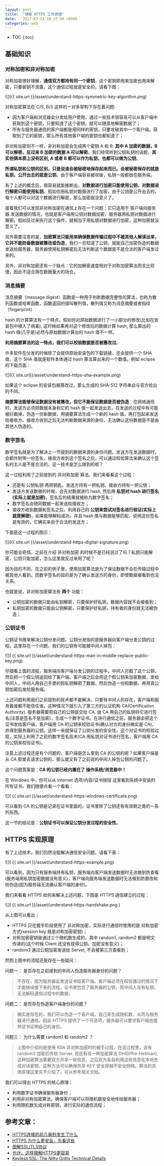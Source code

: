 ```yaml
---
layout: post
title:  "理解 HTTPS 工作原理"
date:   2017-03-24 10:37:30 +0800
categories: web
---
```


* TOC
{:toc}

## 基础知识

### 对称加密和非对称加密

对称加密很好理解，**通信双方都持有同一个密钥**，这个密钥即用来加密也用来解密，只要密钥不泄露，这个通信过程就是安全的，请看下图：

![]({{ site.url }}/asset/understand-https-symmetric-key-algorithm.png)

对称加密算法在 C/S, B/S 这样的一对多架构下存在着问题:
- 因为客户端和浏览器会分发给用户使用，通过一些技术很容易可以从客户端中获取到这个密钥，只要知道了这个密钥，就可以随意地解密数据了；
- 所有与服务器通信的客户端都是用同样的密钥，只要攻破其中一个客户端，获取到了它的密钥，那么所有其他客户端的密钥也都知道了；

非对称加密则不一样，非对称加密会生成两个密钥 A 和 B. **其中 A 加密的数据，B 可以解密，反过来 B 加密的数据 A 可以解密**。我们经常听到公钥私钥的话题，**其实他俩本质上没有区别, A 或者 B 都可以作为私钥，也都可以做为公钥**。

**所谓私钥和公钥的区别，只是说谁会被秘密地保存起来而已。会被秘密保存的就是私钥，公开出去的就是公钥**。由于客户端容易被攻破，私钥一般都放在服务端。

有了上述的概念后，很容易就能推断出，**对数据进行加密只能使用公钥，对数据进行解密只能使用私钥**。假如你用私钥对数据进行了加密，由于公钥是公开出去的，每个人都可以对这个数据进行解密，那么加密就没意义了。

接着我们可以发现非对称加密在通信上存在一个问题：它只适用于 客户端向服务器 发送数据的情况，也就是客户端用公钥对数据加密，服务器用私钥对数据进行解密。假如反过来执行这个操作，就相当于用私钥对数据进行加密，这种加密就没意义了。

另外需要注意的是，**加密算法只能用来确保数据传输过程中不被其他人解读出来，它并不能防备数据被篡改或伪造**，我们一旦知道了公钥，就能自己加密伪造的数据发送给服务器，服务器使用私钥解密后无法判断这个数据是不是合法的客户端发过来的。

另外，非对称加密还有一个缺点：它的加解密速度相对于对称加密算法而言比较慢，因此不适合用在数据量大的场合。

### 消息摘要

消息摘要（message digest）函数是一种用于判断数据完整性的算法，也称为散列函数或哈希函数，函数返回的值叫散列值，散列值又称为消息摘要或者指纹（fingerprint）

hash 的计算算法有一个特点，假如你对原始数据进行了一小部分的修改(比如在安装包中植入了病毒), 这时候如果再对这个修改后的数据计算 hash, 那么算出的 hash 值(几乎是)必然与原始数据计算出的 hash 值不一样。

**利用摘要算法的这一特点，我们可以校验数据是否被篡改过**。

许多软件在分发的时候除了会提供原始安装包的下载链接，还会提供一个 SHA 值，这个 SHA 值就是软件本体通过 hash 算法算出来的一个数值。例如 eclipse 的下载页面：

![]({{ site.url}}/asset/understand-https-sha-example.png)

如果这个 eclipse 的安装包被篡改过，那么生成的 SHA-512 字符串会与官方给出的不同。

**摘要算法能够保证数据没有被篡改，但它不能保证数据是否被伪造**：在网络通信时，发送方必须把数据本身和它的 hash 值一起发送出去，在发送的过程中有可能被拦截掉，伪造一份新数据，用摘要算法生成一个新的 hash 值，再打包起来发送给接收方。接收方收到之后无法判断数据来源的身份，无法确认这份数据是不是由其他人伪造的。

### 数字签名

数字签名就是为了解决上一节提到的数据来源的身份问题。发送方在发送数据时，会额外附带一份签名，接收方收到这个签名之后，可以通过校验算法来确认这个签名的主人是不是合法的。这一技术是怎么做到的呢？

这一过程利用了之前提到的 非对称加密 算法。我们来看看这个过程：
- 还是有 公钥私钥 两把钥匙，发送方持有一把私钥，接收方持有一把公钥；
- 发送方发送数据的时候，会先对数据进行 hash, 然后用 **私钥对 hash 进行签名(实际上就是加密)**，签名后的结果就被称为数字签名；
- 数字签名会随同数据一起发送给接收方；
- 接收方收到数据和签名之后，利用自己的 **公钥来尝试对签名进行验证(实际上就是解密)**，如果能够解码成功，并且 hash 值与数据能够匹配，说明这份签名是有效的，它确实来自于合法的发送方；

下面是这一过程的图示：

![]({{ site.url }}/asset/understand-https-digital-signature.png)

你可能会奇怪，之前在介绍 非对称加密 的时候不是已经说过了吗？私钥只能解密，公钥只能加密，怎么这里就反过来用了呢？

因为目的不同，在之前的例子里，使用加密算法是为了保证数据不会在传输过程中被其他人看到，而数字签名的目的是为了确认发送方的身份，即使数据被看到也没关系。

也就是说，非对称加密算法有 **两个** 功能：
- 公钥加密的数据只能由私钥解密，只要保护好私钥，数据内容就不会被看到；
- 私钥加密的数据只能由公钥解密，只要保护好私钥，持有者的身份就无法被伪造；

### 公钥证书

公钥证书用来解决公钥分发问题。公钥分发指的是服务器向客户端分发公钥的过程。这里存在一个问题，我们的公钥有可能被中间人掉包：

![]( {{ site.url }}/asset/understand-https-man-in-middle-replace-public-key.png)

仔细看上面的流程，服务端向客户端分发公钥的过程中，中间人拦截了这个公钥，然后把一个假公钥返回给了客户端。客户端之后会用这个假公钥来加密数据，发给中间人，中间人用自己手里的假私钥解密了数据，然后伪造一份假数据，再用真公钥加密后发给服务端。

上述问题利用我们之前提到的技术都不能解决，只要有中间人的存在，客户端和服务器谁都不能信任谁。这种情况下就引入了第三方的认证机构 CA(Certification Authority). 服务器需要把自己的公钥提交给 CA, 由 CA 用自己的私钥将它进行签名(注意是签名不是加密)，生成一个数字证书。在进行通信之前，服务器会把这个证书发给客户端，客户端用 CA 的公钥来校验证书(确认对方的身份确实是 CA)，并得到服务器的公钥，这样一来就保证了公钥分发的安全性。这个对证书的校验过程，实际上利用了之前的数字签名技术(CA 用私钥对证书进行签名，客户端用 CA 的公钥来校验证书)。

注意上述过程还是有个问题的，客户端是怎么拿到 CA 的公钥的呢？如果客户端是从 CA 那里去请求公钥的，那么就又有了之前说的中间人掉包公钥的问题了。

这个问题答案是：**CA 的公钥已经内置在了 操作系统/浏览器中！**

在 Windows 中，你可以从 Internet 选项/内容/证书按钮 这里看到系统中安装的所有证书。我们随便点看一个看看：

![]( {{ site.url }}/asset/understand-https-windows-certificate.png)

可以看到 CA 的公钥是记录在证书里面的。证书里除了公钥还有有效期之类的一系列东西。

这一节的结论是：**公钥证书可以保证公钥分发过程的安全性**。

## HTTPS 实现原理

有了上述技术，我们仍然没能解决通信安全问题，请看下表：

![]( {{ site.url }}/asset/understand-https-example.png)

可以看到，因为只有服务端持有私钥，服务端向客户端发送数据时无法做到防查看(服务端用私钥加密数据没有意义)，客户端向服务端发送数据时无法做到防篡改和防伪造(因为服务端无法确认客户端的身份)。

我们来看看 HTTPS 如何来解决上述问题，下图是 HTTPS 通信建立的过程：

![]( {{ site.url }}/asset/understand-https-handshake.png )

从上图可以看出：
- HTTPS 只在握手阶段使用了 非对称加密，实际进行通信时使用的是 对称加密方式(session key 就是对称加密密钥)；
- 对称加密密钥是通过三个随机数生成的，其中 random1, random2 都是明文传递的(这个时候 Client 还没有获得公钥，加密没有意义)；
- random3 通过公钥加密发送给 Server, 不会被第三方查看到；

然而上图中的流程还是存在一些疑问：

问题一： 是否存在之前提到的中间人伪造服务器身份的问题？
> 不存在，因为服务器会发送证书给客户端。客户端必须在校验通过的情况下才能继续接下来的流程，证书里包含了服务器的公钥，而中间人没有私钥，无法解码通信过程中的数据。

问题二： 是否存在伪造客户端身份的问题？
> 确实是存在的，我们可以伪造一个客户端，自己来生成随机数，从而与服务器进行通信。因此 HTTPS 提供了一个可选项，服务器可以要求客户端也提供证书证明自己的身份。

问题三： 为什么需要 random1 和 random2 ？
> 上图中介绍的是使用 RSA 非对称加密时的握手过程，在这过程里，会有 random3 加密后传给 Server. 但还有另一种加密算法 DH(Diffie-Hellman), 这种加密算法需要双方共享一些信息，之后双方各自利用这些信息在本地生成对话密钥，这种方法可以确保共享 KEY 安全穿越不安全网络。算法的具体原理这里先不介绍了，可以参考相关文档。

我们可以得出 HTTPS 的核心原理：
- 利用数字证书确保服务器身份；
- 利用非对称加密算法，确保客户端可以将随机数安全地传给服务器；
- 利用随机数生成对称密钥，进行实际的通信流程；

## 参考文章：

- [HTTPS连接的前几毫秒发生了什么](http://blog.jobbole.com/48369/)
- [HTTPS 为什么更安全，先看这些](http://blog.jobbole.com/110373/?utm_source=blog.jobbole.com&utm_medium=relatedPosts)
- [图解SSL/TLS协议](http://www.ruanyifeng.com/blog/2014/09/illustration-ssl.html)
- [也许，这样理解HTTPS更容易](https://showme.codes/2017-02-20/understand-https/)
- [Keyless SSL: The Nitty Gritty Technical Details](https://blog.cloudflare.com/keyless-ssl-the-nitty-gritty-technical-details/)




